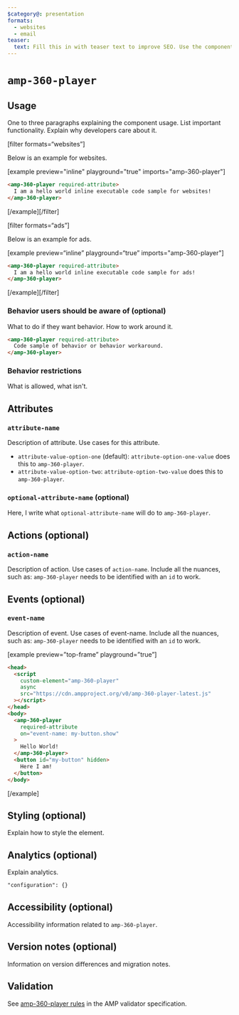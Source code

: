 ```yaml
---
$category@: presentation
formats:
  - websites
  - email
teaser:
  text: Fill this in with teaser text to improve SEO. Use the component description.
---
```


<!--
  All documentation starts with frontmatter. Front matter organizes documentation on amp.dev
  and improves SEO.
  * Include the relevant category(ies): ads-analytics, dynamic-content, layout, media, presentation, social, personalization
  * List applicable format(s): websites, ads, stories, email
  * Do not include markdown formatting in the frontmatter - plain text and punctionation only!
  * Remove this comment!
-->

<!--
Copyright 2020 The AMP HTML Authors. All Rights Reserved.

Licensed under the Apache License, Version 2.0 (the "License");
you may not use this file except in compliance with the License.
You may obtain a copy of the License at

      http://www.apache.org/licenses/LICENSE-2.0

Unless required by applicable law or agreed to in writing, software
distributed under the License is distributed on an "AS-IS" BASIS,
WITHOUT WARRANTIES OR CONDITIONS OF ANY KIND, either express or implied.
See the License for the specific language governing permissions and
limitations under the License.
-->

# `amp-360-player`

<!--
  If the component is relevant for more than one format and operates differently between these
  formats, include and filter multiple content blocks and code samples.
-->

## Usage

One to three paragraphs explaining the component usage. List important functionality. Explain why developers care about it.

[filter formats=“websites”]

Below is an example for websites.

[example preview="inline" playground="true" imports="amp-360-player"]

```html
<amp-360-player required-attribute>
  I am a hello world inline executable code sample for websites!
</amp-360-player>
```

[/example][/filter]

<!--
  * [Read more about filtering sections](https://amp.dev/documentation/guides-and-tutorials/contribute/contribute-documentation/formatting/?format=websites#filtering-sections)
  * [Read more about executable code samples](https://amp.dev/documentation/guides-and-tutorials/contribute/contribute-documentation/formatting/?format=websites#preview-code-samples)
 -->

[filter formats=“ads”]

Below is an example for ads.

[example preview=“inline” playground=“true” imports="amp-360-player"]

```html
<amp-360-player required-attribute>
  I am a hello world inline executable code sample for ads!
</amp-360-player>
```

[/example][/filter]

### Behavior users should be aware of (optional)

What to do if they want behavior. How to work around it.

```html
<amp-360-player required-attribute>
  Code sample of behavior or behavior workaround.
</amp-360-player>
```

### Behavior restrictions

What is allowed, what isn't.

## Attributes

### `attribute-name`

Description of attribute. Use cases for this attribute.

- `attribute-value-option-one` (default): `attribute-option-one-value` does this to `amp-360-player`.
- `attribute-value-option-two`: `attribute-option-two-value` does this to `amp-360-player`.

### `optional-attribute-name` (optional)

Here, I write what `optional-attribute-name` will do to `amp-360-player`.

## Actions (optional)

### `action-name`

Description of action. Use cases of `action-name`. Include all the nuances, such as: `amp-360-player` needs to be identified with an `id` to work.

## Events (optional)

### `event-name`

Description of event. Use cases of event-name. Include all the nuances, such as: `amp-360-player` needs to be identified with an `id` to work.

[example preview=”top-frame” playground=”true”]

```html
<head>
  <script
    custom-element="amp-360-player"
    async
    src="https://cdn.ampproject.org/v0/amp-360-player-latest.js"
  ></script>
</head>
<body>
  <amp-360-player
    required-attribute
    on="event-name: my-button.show"
  >
    Hello World!
  </amp-360-player>
  <button id="my-button" hidden>
    Here I am!
  </button>
</body>
```

[/example]

## Styling (optional)

Explain how to style the element.

## Analytics (optional)

Explain analytics.

```html
"configuration": {}
```

## Accessibility (optional)

Accessibility information related to `amp-360-player`.

## Version notes (optional)

Information on version differences and migration notes.

## Validation

See [amp-360-player rules](https://github.com/ampproject/amphtml/blob/master/extensions/amp-360-player/validator-amp-360-player.protoascii) in the AMP validator specification.
